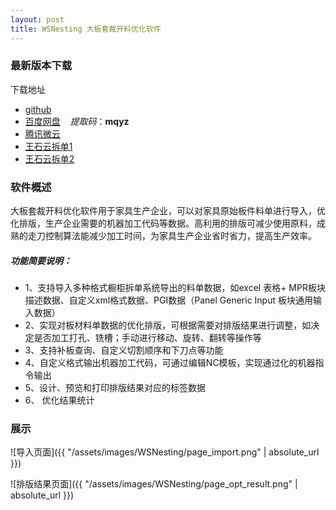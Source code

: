 ```yaml
---
layout: post
title: WSNesting 大板套裁开料优化软件
---
```


### 最新版本下载

下载地址  

+ [github](https://github.com/WangShiSoftware/Release-WSNesting/releases)
+ [百度网盘](https://pan.baidu.com/s/1CN_fRoaaN2bx1uNM2UcArQ ) &nbsp;&nbsp; *提取码*：**mqyz**
+ [腾讯微云](https://share.weiyun.com/5CS6FAc)
+ [王石云拆单1](http://106.74.18.33:33333/dsFront/downloadNesting)
+ [王石云拆单2](http://http://ds.wongshek.cn/dsFront/downloadNesting)

### 软件概述
  大板套裁开料优化软件用于家具生产企业，可以对家具原始板件料单进行导入，优化排版，生产企业需要的机器加工代码等数据。高利用的排版可减少使用原料，成熟的走刀控制算法能减少加工时间，为家具生产企业省时省力，提高生产效率。
  
##### 功能简要说明：
* 1、支持导入多种格式橱柜拆单系统导出的料单数据，如excel 表格+ MPR板块描述数据、自定义xml格式数据、PGI数据（Panel Generic Input 板块通用输入数据）
* 2、实现对板材料单数据的优化排版，可根据需要对排版结果进行调整，如决定是否加工打孔、铣槽；手动进行移动、旋转、翻转等操作等 
* 3、支持补板查询、自定义切割顺序和下刀点等功能
* 4、自定义格式输出机器加工代码，可通过编辑NC模板，实现通过化的机器指令输出 
* 5、设计、预览和打印排版结果对应的标签数据 
* 6、 优化结果统计


### 展示

![导入页面]({{ "/assets/images/WSNesting/page_import.png" | absolute_url }})

![排版结果页面]({{ "/assets/images/WSNesting/page_opt_result.png" | absolute_url }})
